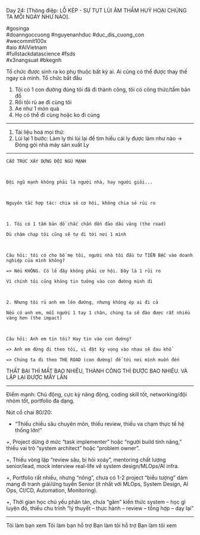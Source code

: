 Day 24: [Thông điệp: LỖ KÉP - SỰ TỤT LÙI ÂM THẦM HUỶ HOẠI CHÚNG TA MỖI NGÀY NHƯ NÀO].  
  
  
  
#gosinga  
#doanngoccuong #nguyenanhduc #duc_dis_cuong_con  
#wecommit100x  
#aio #AIVietnam  
#fullstackdatascience #fsds  
#x3nangsuat #bkegnh



Tổ chức được sinh ra ko phụ thuộc bất kỳ ai. Ai cũng có thể được thay thế ngay cả mình. Tổ chức bắt đầu
1. Tôi có 1 con đường đúng tôi đã đi thành công, tôi có công thức/tấm bản đồ
2. Rồi tôi rủ ae đi cùng tôi 
3. Ae như 1 món quà
4. Họ có thể đi cùng hoặc ko đi cùng

---
1. Tài liệu hoá mọi thứ: 
2. Lùi lại 1 bước: Làm ly thì lùi lại để tìm hiểu cái ly được làm như nào 
-> Đóng gói nhà máy sản xuất Ly 


---
```
CẤU TRÚC XÂY DỰNG ĐỘI NGŨ MẠNH

  

Đội ngũ mạnh không phải là người nhà, hay người giỏi...

  

Nguyên tắc hợp tác: chia sẻ cơ hội, không chia sẻ rủi ro

  

1. Tôi có 1 tấm bản đồ chắc chắn đến đảo dấu vàng (the road)

Dù chậm chạp tôi cũng sẽ tự đi tới nơi 1 mình

  

Câu hỏi: tôi có cho bố mẹ tôi, người nhà tôi đầu tư TIỀN BẠC vào doanh nghiệp của mình không?

=> Nếu KHÔNG. Có lẽ đây không phải cơ hội. Đây là 1 rủi ro

Vì chính tôi cũng không tin tưởng vào con đường mình đi

  

2. Nhưng tôi rủ anh em lên đường, nhưng không ép ai đi cả

Nếu có anh em, mỗi người 1 tay 1 chân, chúng ta sẽ đào được rất nhiều vàng hơn (the impact)

  

Câu hỏi: Anh em tin tôi? Hay tin vào con đường?

=> Anh em đừng đi theo tôi, vì đặt kỳ vọng vào nhau sẽ đau khổ

=> Chúng ta đi theo THE ROAD (con đường) để tới nơi mình muốn đến
```


THẤT BẠI THÌ MẤT BAO NHIÊU, THÀNH CÔNG THÌ ĐƯỢC BAO NHIÊU. 
VÀ LẶP LẠI ĐƯỢC MẤY LẦN


---

Điểm mạnh: Chủ động, cực kỳ năng động, coding skill tốt, networking/đội nhóm tốt, portfolio đa dạng.

Nút cổ chai 80/20:

- “Thiếu chiều sâu chuyên môn, thiếu review, thiếu va chạm thực tế hệ thống lớn!”

+, Project dừng ở mức “task implementer” hoặc “người build tính năng,” thiếu vai trò “system architect” hoặc “problem owner”.

+, Thiếu vòng lặp “review sâu, bị hỏi xoáy”, mentoring chất lượng senior/lead, mock interview real-life về system design/MLOps/AI infra.

+, Portfolio rất nhiều, nhưng “nông”, chưa có 1-2 project “biểu tượng” dám mang đi tranh giải/ứng tuyển Senior (ít nhất với MLOps, System Design, AI Ops, CI/CD, Automation, Monitoring).

+, Thời gian học chủ yếu phân tán, chưa “găm” kiến thức system – học gì luyện đó, thiếu chu trình “lý thuyết – thực hành – review – tổng hợp – dạy lại”

---
Tôi làm bạn xem 
Tôi làm bạn hỗ trợ 
Bạn làm tôi hỗ trợ 
Bạn làm tôi xem 

